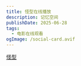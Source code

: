 ```yaml
---
title: 怪型在线播放
description: 记忆空间
publishDate: 2025-06-28
tags:
  - 电影在线观看
ogImage: /social-card.avif
---
```

[怪型](https://www.canva.cn/design/DAFSfhKfZ28/D8pKzfIApEyrJhmKHewo6Q/watch?utm_content=DAFSfhKfZ28&utm_campaign=designshare&utm_medium=link&utm_source=publishsharelink)
